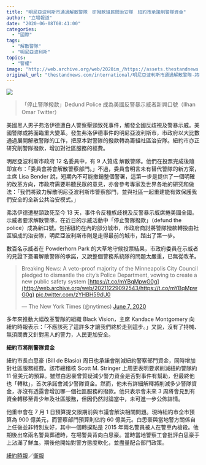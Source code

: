 ```yaml
---
title: "明尼亞波利斯市通過解散警隊　研撥款組民間治安隊　紐約市承諾削警隊資金"
author: "立場報道"
date: "2020-06-08T08:41:00"
categories:
  - "國際"
tags:
  - "解散警隊"
  - "明尼亞波利斯"
topics:
  - "警權"
image: "http://web.archive.org/web/2020im_/https://assets.thestandnews.com/media/photos/EZ8WsCtXgAcS2b7_vm4Ia.jpg"
original_url: "thestandnews.com/international/明尼亞波利斯市通過解散警隊-將研究撥款組民間治安隊"
---
```

![](http://web.archive.org/web/2020im_/https://assets.thestandnews.com/media/photos/EZ8WsCtXgAcS2b7_vm4Ia.jpg)
> 「停止警隊撥款」Dedund Police 成為美國反警暴示威者新興口號（Ilhan Omar Twitter）

美國黑人男子弗洛伊德遭白人警察壓頸致死事件，觸發全國反歧視及警暴示威。美國警隊或將面臨重大變革。發生弗洛伊德事件的明尼亞波利斯市，市政府以大比數通過展開解散警隊的工作，把原本對警隊的撥款轉為籌組社區治安隊。紐約市亦正研究削警隊撥款，增加對社區服務的經費。

明尼亞波利斯市政府 12 名委員中，有 9 人贊成 解散警隊。他們在投票完成後隨即宣布：「委員會將會解散警察部門。」不過，委員會明言未有替代警隊的新方案，主席 Lisa Bender 說，短期內不可能撤銷整個警署，這第一步是提供了一個明確的改革方向，市政府需要聆聽民眾的意見，亦會參考專家及世界各地的研究和做法：「我們將致力解散明尼亞波利斯市警察部門，並與社區一起重建能有效保護我們安全的全新公共治安模式。」

弗洛伊德遭壓頸致死至今 13 天，事件令反種族歧視及反警暴示威席捲美國全國。示威者要求解散警隊，在近日的示威活動中「停止警隊撥款」（defund the police）成為新口號。包括紐約在內的部分城市，市政府商討將警隊撥款轉投由社區組成的治安隊，明尼亞波利斯市則是走得最前的城市，踏出了第一步。

數百名示威者在 Powderhorn Park 的大草地守候投票結果，市政府委員在示威者的見證下簽署解散警隊的承諾，又說整個警務系統隊的問題太嚴重，已無從改革。

> Breaking News: A veto-proof majority of the Minneapolis City Council pledged to dismantle the city’s Police Department, vowing to create a new public safety system [https://t.co/mYBqMpwG0g](http://web.archive.org/web/20211229092543/https://t.co/mYBqMpwG0g) [pic.twitter.com/zYHBH59dU0](http://web.archive.org/web/20211229092543/https://t.co/zYHBH59dU0)
> 
> — The New York Times (@nytimes) [June 7, 2020](http://web.archive.org/web/20211229092543/https://twitter.com/nytimes/status/1269755811536015360?ref_src=twsrc%5Etfw)

多年來推動大幅改革警隊的組織 Black Vision，主席 Kandace Montgomery 向紐約時報表示：「不應該死了這許多才讓我們終於走到這步。」又說，沒有了持械、無須問責又針對黑人的警力，人民更加安全。

**紐約市將削警隊資金**

紐約市長白思豪 (Bill de Blasio) 周日也承諾會削減紐約警察部門資金，同時增加對社區服務經費。該市總稽核 Scott M. Stringer 上周更表明要求削減紐約警隊約 11 億美元的預算。雖然白思豪曾質疑減少警力資金是否對事件有幫助，但最終他也「轉軚」，首次承諾會減少警隊資金。然而，他未有詳細解釋將削減多少警隊資金，亦沒有透露會增加哪一個社區服務的撥款。他只表示會未來 3 周將會見到有資金轉移至青少年及社區服務，但因仍然討論當中，未可進一步公佈詳情。

他重申會在 7 月 1 日預算提交限期前與市議會解決相關問題。現時紐約市全市預算為 900 億美元，而警察部門預算則佔約 60 億美元。白思豪與當地警方關係自上任後並非特別友好，其中一個轉捩點是 2015 年兩名警員被人在警車內槍殺。他期後出席兩名警員葬禮時，在場警員背向白思豪。當時當地警察工會批評白思豪手上沾滿了鮮血。期後他開始對警方態度軟化，並盡量配合部門政策。 

[紐約時報](http://web.archive.org/web/20211229092543/https://www.nytimes.com/2020/06/07/us/protests-today-george-floyd-video.html?action=click&module=Top%20Stories&pgtype=Homepage)／[衛報](http://web.archive.org/web/20211229092543/https://www.theguardian.com/us-news/live/2020/jun/07/george-floyd-protests-anti-racism-demonstrations-donald-trump-black-lives-matter-live-updates)
